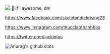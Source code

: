 ![](https://komarev.com/ghpvc/?username=antonkomarev&color=5998D0	)
💬 If I awesome, dm


https://www.facebook.com/skeletondickrising23


https://www.instagram.com/thuoclaothanhhoa


https://twitter.com/jackintos

![Anurag's github stats](https://github-readme-stats.vercel.app/api?username=Jackintos&show_icons=true&theme=tokyonight)

